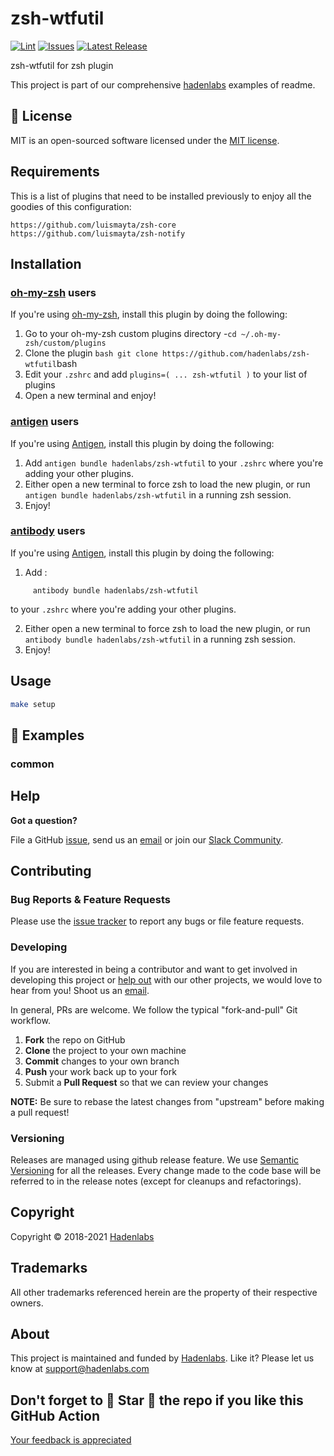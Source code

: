 <!--


  ** DO NOT EDIT THIS FILE
  **
  ** 1) Make all changes to `README.yaml`
  ** 2) Run`make readme` to rebuild this file.
  **
  ** (We maintain HUNDREDS of open source projects. This is how we maintain our sanity.)
  **


  -->

# zsh-wtfutil

[![Lint](https://github.com/hadenlabs/zsh-wtfutil/actions/workflows/lint.yml/badge.svg?branch=develop)](https://github.com/hadenlabs/zsh-wtfutil/actions) [![Issues](https://img.shields.io/github/issues/hadenlabs/zsh-wtfutil.svg)](https://github.com/hadenlabs/zsh-wtfutil/issues) [![Latest Release](https://img.shields.io/github/release/hadenlabs/zsh-wtfutil.svg)](https://travis-ci.org/hadenlabs/zsh-wtfutil/releases)

zsh-wtfutil for zsh plugin

This project is part of our comprehensive [hadenlabs](https://hadenlabs.com) examples of readme.

## :page_facing_up: License

MIT is an open-sourced software licensed under the [MIT license](LICENSE.md).

## Requirements

This is a list of plugins that need to be installed previously to enjoy all the goodies of this configuration:

```{bash}
https://github.com/luismayta/zsh-core
https://github.com/luismayta/zsh-notify
```

## Installation

### [oh-my-zsh](https://github.com/robbyrussell/oh-my-zsh) users

If you're using [oh-my-zsh](https://gitub.com/robbyrussell/oh-my-zsh), install this plugin by doing the following:

1.  Go to your oh-my-zsh custom plugins directory -`cd ~/.oh-my-zsh/custom/plugins`
2.  Clone the plugin `bash git clone https://github.com/hadenlabs/zsh-wtfutil`bash
3.  Edit your `.zshrc` and add `plugins=( ... zsh-wtfutil )` to your list of plugins
4.  Open a new terminal and enjoy!

### [antigen](https://github.com/zsh-users/antigen) users

If you're using [Antigen](https://github.com/zsh-lovers/antigen), install this plugin by doing the following:

1.  Add `antigen bundle hadenlabs/zsh-wtfutil` to your `.zshrc` where you're adding your other plugins.
2.  Either open a new terminal to force zsh to load the new plugin, or run `antigen bundle hadenlabs/zsh-wtfutil` in a running zsh session.
3.  Enjoy!

### [antibody](https://github.com/getantibody/antibody) users

If you're using [Antigen](https://github.com/getantibody/antibody), install this plugin by doing the following:

1.  Add :

```{.sourceCode .bash}
     antibody bundle hadenlabs/zsh-wtfutil
```

to your `.zshrc` where you're adding your other plugins.

2.  Either open a new terminal to force zsh to load the new plugin, or run `antibody bundle hadenlabs/zsh-wtfutil` in a running zsh session.
3.  Enjoy!

## Usage

```bash
make setup
```

## :page_facing_up: Examples

### common

## Help

**Got a question?**

File a GitHub [issue](https://github.com/hadenlabs/zsh-wtfutil/issues), send us an [email](email) or join our [Slack Community](slack).

## Contributing

### Bug Reports & Feature Requests

Please use the [issue tracker](https://github.com/hadenlabs/zsh-wtfutil/issues) to report any bugs or file feature requests.

### Developing

If you are interested in being a contributor and want to get involved in developing this project or [help out](https://hadenlabs.com) with our other projects, we would love to hear from you! Shoot us an [email](mailto:support@hadenlabs.com).

In general, PRs are welcome. We follow the typical "fork-and-pull" Git workflow.

1.  **Fork** the repo on GitHub
2.  **Clone** the project to your own machine
3.  **Commit** changes to your own branch
4.  **Push** your work back up to your fork
5.  Submit a **Pull Request** so that we can review your changes

**NOTE:** Be sure to rebase the latest changes from "upstream" before making a pull request!

### Versioning

Releases are managed using github release feature. We use [Semantic Versioning](http://semver.org) for all the releases. Every change made to the code base will be referred to in the release notes (except for cleanups and refactorings).

## Copyright

Copyright © 2018-2021 [Hadenlabs](https://hadenlabs.com)

## Trademarks

All other trademarks referenced herein are the property of their respective owners.

## About

This project is maintained and funded by [Hadenlabs](https://hadenlabs.com). Like it? Please let us know at <support@hadenlabs.com>

## Don't forget to 🌟 Star 🌟 the repo if you like this GitHub Action

[Your feedback is appreciated](https://github.com/hadenlabs/zsh-wtfutil/issues)
